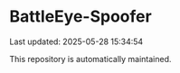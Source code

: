# BattleEye-Spoofer

Last updated: 2025-05-28 15:34:54

This repository is automatically maintained.
